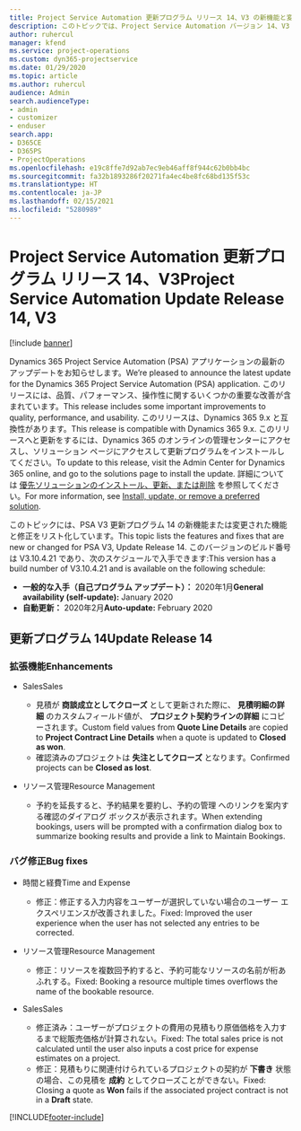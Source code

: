 ```yaml
---
title: Project Service Automation 更新プログラム リリース 14、V3 の新機能と変更点
description: このトピックでは、Project Service Automation バージョン 14、V3 の新機能と変更点について説明します。
author: ruhercul
manager: kfend
ms.service: project-operations
ms.custom: dyn365-projectservice
ms.date: 01/29/2020
ms.topic: article
ms.author: ruhercul
audience: Admin
search.audienceType:
- admin
- customizer
- enduser
search.app:
- D365CE
- D365PS
- ProjectOperations
ms.openlocfilehash: e19c8ffe7d92ab7ec9eb46aff8f944c62b0bb4bc
ms.sourcegitcommit: fa32b1893286f20271fa4ec4be8fc68bd135f53c
ms.translationtype: HT
ms.contentlocale: ja-JP
ms.lasthandoff: 02/15/2021
ms.locfileid: "5280989"
---
```

# <a name="project-service-automation-update-release-14-v3"></a><span data-ttu-id="571f1-103">Project Service Automation 更新プログラム リリース 14、V3</span><span class="sxs-lookup"><span data-stu-id="571f1-103">Project Service Automation Update Release 14, V3</span></span>

[!include [banner](../includes/psa-now-project-operations.md)]

<span data-ttu-id="571f1-104">Dynamics 365 Project Service Automation (PSA) アプリケーションの最新のアップデートをお知らせします。</span><span class="sxs-lookup"><span data-stu-id="571f1-104">We’re pleased to announce the latest update for the Dynamics 365 Project Service Automation (PSA) application.</span></span> <span data-ttu-id="571f1-105">このリリースには、品質、パフォーマンス、操作性に関するいくつかの重要な改善が含まれています。</span><span class="sxs-lookup"><span data-stu-id="571f1-105">This release includes some important improvements to quality, performance, and usability.</span></span> <span data-ttu-id="571f1-106">このリリースは、Dynamics 365 9.x と互換性があります。</span><span class="sxs-lookup"><span data-stu-id="571f1-106">This release is compatible with Dynamics 365 9.x.</span></span> <span data-ttu-id="571f1-107">このリリースへと更新をするには、Dynamics 365 のオンラインの管理センターにアクセスし、ソリューション ページにアクセスして更新プログラムをインストールしてください。</span><span class="sxs-lookup"><span data-stu-id="571f1-107">To update to this release, visit the Admin Center for Dynamics 365 online, and go to the solutions page to install the update.</span></span> <span data-ttu-id="571f1-108">詳細については [優先ソリューションのインストール、更新、または削除](https://docs.microsoft.com/power-platform/admin/install-remove-preferred-solution) を参照してください。</span><span class="sxs-lookup"><span data-stu-id="571f1-108">For more information, see [Install, update, or remove a preferred solution](https://docs.microsoft.com/power-platform/admin/install-remove-preferred-solution).</span></span>

<span data-ttu-id="571f1-109">このトピックには、PSA V3 更新プログラム 14 の新機能または変更された機能と修正をリスト化しています。</span><span class="sxs-lookup"><span data-stu-id="571f1-109">This topic lists the features and fixes that are new or changed for PSA V3, Update Release 14.</span></span> <span data-ttu-id="571f1-110">このバージョンのビルド番号は V3.10.4.21 であり、次のスケジュールで入手できます:</span><span class="sxs-lookup"><span data-stu-id="571f1-110">This version has a build number of V3.10.4.21 and is available on the following schedule:</span></span>

- <span data-ttu-id="571f1-111">**一般的な入手（自己プログラム アップデート）：** 2020年1月</span><span class="sxs-lookup"><span data-stu-id="571f1-111">**General availability (self-update):** January 2020</span></span>
- <span data-ttu-id="571f1-112">**自動更新：** 2020年2月</span><span class="sxs-lookup"><span data-stu-id="571f1-112">**Auto-update:** February 2020</span></span>

## <a name="update-release-14"></a><span data-ttu-id="571f1-113">更新プログラム 14</span><span class="sxs-lookup"><span data-stu-id="571f1-113">Update Release 14</span></span>

### <a name="enhancements"></a><span data-ttu-id="571f1-114">拡張機能</span><span class="sxs-lookup"><span data-stu-id="571f1-114">Enhancements</span></span>

- <span data-ttu-id="571f1-115">Sales</span><span class="sxs-lookup"><span data-stu-id="571f1-115">Sales</span></span>

     - <span data-ttu-id="571f1-116">見積が **商談成立としてクローズ** として更新された際に、 **見積明細の詳細** のカスタムフィールド値が、 **プロジェクト契約ラインの詳細** にコピーされます。</span><span class="sxs-lookup"><span data-stu-id="571f1-116">Custom field values from **Quote Line Details** are copied to **Project Contract Line Details** when a quote is updated to **Closed as won**.</span></span>
     - <span data-ttu-id="571f1-117">確認済みのプロジェクトは **失注としてクローズ** となります。</span><span class="sxs-lookup"><span data-stu-id="571f1-117">Confirmed projects can be **Closed as lost**.</span></span>

- <span data-ttu-id="571f1-118">リソース管理</span><span class="sxs-lookup"><span data-stu-id="571f1-118">Resource Management</span></span>

     - <span data-ttu-id="571f1-119">予約を延長すると、予約結果を要約し、予約の管理 へのリンクを案内する確認のダイアログ ボックスが表示されます。</span><span class="sxs-lookup"><span data-stu-id="571f1-119">When extending bookings, users will be prompted with a confirmation dialog box to summarize booking results and provide a link to Maintain Bookings.</span></span>


### <a name="bug-fixes"></a><span data-ttu-id="571f1-120">バグ修正</span><span class="sxs-lookup"><span data-stu-id="571f1-120">Bug fixes</span></span>

- <span data-ttu-id="571f1-121">時間と経費</span><span class="sxs-lookup"><span data-stu-id="571f1-121">Time and Expense</span></span>

     - <span data-ttu-id="571f1-122">修正：修正する入力内容をユーザーが選択していない場合のユーザー エクスペリエンスが改善されました。</span><span class="sxs-lookup"><span data-stu-id="571f1-122">Fixed: Improved the user experience when the user has not selected any entries to be corrected.</span></span>

- <span data-ttu-id="571f1-123">リソース管理</span><span class="sxs-lookup"><span data-stu-id="571f1-123">Resource Management</span></span>

     - <span data-ttu-id="571f1-124">修正：リソースを複数回予約すると、予約可能なリソースの名前が桁あふれする。</span><span class="sxs-lookup"><span data-stu-id="571f1-124">Fixed: Booking a resource multiple times overflows the name of the bookable resource.</span></span>

- <span data-ttu-id="571f1-125">Sales</span><span class="sxs-lookup"><span data-stu-id="571f1-125">Sales</span></span>

     - <span data-ttu-id="571f1-126">修正済み：ユーザーがプロジェクトの費用の見積もり原価価格を入力するまで総販売価格が計算されない。</span><span class="sxs-lookup"><span data-stu-id="571f1-126">Fixed: The total sales price is not calculated until the user also inputs a cost price for expense estimates on a project.</span></span>
     - <span data-ttu-id="571f1-127">修正：見積もりに関連付けられているプロジェクトの契約が **下書き** 状態の場合、この見積を **成約** としてクローズことができない。</span><span class="sxs-lookup"><span data-stu-id="571f1-127">Fixed: Closing a quote as **Won** fails if the associated project contract is not in a **Draft** state.</span></span>



[!INCLUDE[footer-include](../includes/footer-banner.md)]